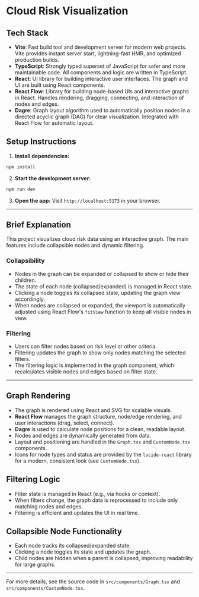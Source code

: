 

# Cloud Risk Visualization

## Tech Stack

- **Vite**: Fast build tool and development server for modern web projects. Vite provides instant server start, lightning-fast HMR, and optimized production builds.
- **TypeScript**: Strongly typed superset of JavaScript for safer and more maintainable code. All components and logic are written in TypeScript.
- **React**: UI library for building interactive user interfaces. The graph and UI are built using React components.
- **React Flow**: Library for building node-based UIs and interactive graphs in React. Handles rendering, dragging, connecting, and interaction of nodes and edges.
- **Dagre**: Graph layout algorithm used to automatically position nodes in a directed acyclic graph (DAG) for clear visualization. Integrated with React Flow for automatic layout.


## Setup Instructions

1. **Install dependencies:**
  ```zsh
  npm install
  ```
2. **Start the development server:**
  ```zsh
  npm run dev
  ```
3. **Open the app:**
  Visit `http://localhost:5173` in your browser.

---

## Brief Explanation

This project visualizes cloud risk data using an interactive graph. The main features include collapsible nodes and dynamic filtering.


### Collapsibility
- Nodes in the graph can be expanded or collapsed to show or hide their children.
- The state of each node (collapsed/expanded) is managed in React state.
- Clicking a node toggles its collapsed state, updating the graph view accordingly.
- When nodes are collapsed or expanded, the viewport is automatically adjusted using React Flow's `fitView` function to keep all visible nodes in view.

### Filtering
- Users can filter nodes based on risk level or other criteria.
- Filtering updates the graph to show only nodes matching the selected filters.
- The filtering logic is implemented in the graph component, which recalculates visible nodes and edges based on filter state.

---



## Graph Rendering
- The graph is rendered using React and SVG for scalable visuals.
- **React Flow** manages the graph structure, node/edge rendering, and user interactions (drag, select, connect).
- **Dagre** is used to calculate node positions for a clean, readable layout.
- Nodes and edges are dynamically generated from data.
- Layout and positioning are handled in the `Graph.tsx` and `CustomNode.tsx` components.
- Icons for node types and status are provided by the `lucide-react` library for a modern, consistent look (see `CustomNode.tsx`).

## Filtering Logic
- Filter state is managed in React (e.g., via hooks or context).
- When filters change, the graph data is reprocessed to include only matching nodes and edges.
- Filtering is efficient and updates the UI in real time.

## Collapsible Node Functionality
- Each node tracks its collapsed/expanded state.
- Clicking a node toggles its state and updates the graph.
- Child nodes are hidden when a parent is collapsed, improving readability for large graphs.

---

For more details, see the source code in `src/components/Graph.tsx` and `src/components/CustomNode.tsx`.
